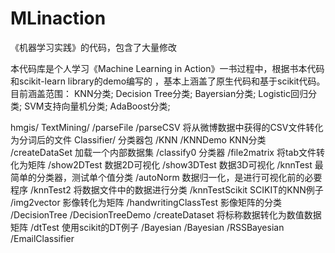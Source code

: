 MLinaction
==========

《机器学习实践》的代码，包含了大量修改

本代码库是个人学习《Machine Learning in Action》一书过程中，根据书本代码和scikit-learn library的demo编写的
，基本上涵盖了原生代码和基于scikit代码。
目前涵盖范围：
KNN分类;
Decision Tree分类;
Bayersian分类;
Logistic回归分类;
SVM支持向量机分类;
AdaBoost分类;

hmgis/
    TextMining/
        /parseFile
            /parseCSV   将从微博数据中获得的CSV文件转化为分词后的文件
    Classifier/         分类器包
        /KNN
            /KNNDemo    KNN分类
                /createDataSet  加载一个内部数据集
                /classify0      分类器
                /file2matrix    将tab文件转化为矩阵
                /show2DTest     数据2D可视化
                /show3DTest     数据3D可视化
                /knnTest        最简单的分类器，测试单个值分类
                /autoNorm       数据归一化，是进行可视化前的必要程序
                /knnTest2       将数据文件中的数据进行分类
                /knnTestScikit  SCIKIT的KNN例子
                /img2vector     影像转化为矩阵
                /handwritingClassTest   影像矩阵的分类
        /DecisionTree
            /DecisionTreeDemo
                /createDataset  将标称数据转化为数值数据矩阵
                /dtTest         使用scikit的DT例子
        /Bayesian
            /Bayesian
            /RSSBayesian
            /EmailClassifier
